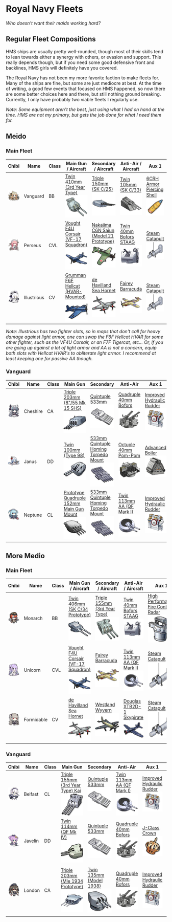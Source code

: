 # Royal Navy Fleets
*Who doesn't want their maids working hard?*

## Regular Fleet Compositions
HMS ships are usually pretty well-rounded, though most of their skills tend to lean towards either a synergy with others, or evasion and support. This really depends though, but if you need some good defensive front and backlines, HMS girls will definitely have you covered.

The Royal Navy has not been my more favorite faction to make fleets for. Many of the ships are fine, but some are just mediocre at best. At the time of writing, a good few events that focused on HMS happened, so now there are some better choices here and there, but still nothing ground breaking. Currently, I only have probably two viable fleets I regularly use.

*Note: Some equipment aren't the best, just using what I had on hand at the time. HMS are not my primary, but gets the job done for what I need them for.*

## Meido
### Main Fleet

| Chibi | Name | Class | Main Gun / Aircraft | Secondary / Aircraft | Anti-Air / Aircraft | Aux 1 | Aux 2
| --- | --- | --- | --- | --- | --- | --- | --- |
| ![Vanguard](/imgs/HMS/VanguardChibi.png) | Vanguard | BB | [Twin 410mm (3rd Year Type)][Twin 410mm 3rd]<br />![Twin 410mm 3rd](/imgs/Equip/Guns/bb/410mm_twin_3rd.png) | [Triple 150mm (SK C/25)][Triple 150mm SKC25]<br />![Triple 150mm](/imgs/Equip/Guns/cl/150mm_triple_skc25.png) | [Twin 105mm (SK C/33)][Twin 105mm AA]<br />![105mm Twin SK C](/imgs/Equip/AntiAir/105mm_twin_skc_sr.png) | [6CRH Armor Piercing Shell][6CRH]<br />![6CRH](/imgs/Equip/Auxillary/6crh_ap_shell.png) | [Super Heavy Shell][SHS]<br />![SHS](/imgs/Equip/Auxillary/super_heavy_shell_sr.png) |
| ![Perseus](/imgs/HMS/PerseusChibi.png) | Perseus | CVL | [Vought F4U Corsair (VF-17 Squadron)][VF4U]<br />![VF4U Corsair](/imgs/Equip/Aircraft/Fighters/vf4u_corsair_sr.png) | [Nakajima C6N Saiun (Model 21 Prototype)][Saiun Kai]<br />![Saiun Kai](/imgs/Equip/Aircraft/Torp/saiun_kai.png) | [Twin 40mm Bofors STAAG][40mm STAAG]<br />![Twin 40mm STAAG](/imgs/Equip/AntiAir/40_twin_bofors_staag_sr.png) | [Steam Catapult][Catapult]<br />![Steam Catapult](/imgs/Equip/Auxillary/steam_catapult_sr.png) | [Steam Catapult][Catapult]<br />![Steam Catapult](/imgs/Equip/Auxillary/steam_catapult_sr.png) |
| ![Illustrious](/imgs/HMS/IllustriousChibi.png) | Illustrious | CV | [Grumman F6F Hellcat (HVAR-Mounted)][F6F HVAR]<br />![F6F HVAR](/imgs/Equip/Aircraft/Fighters/f6f_hellcat_hvar.png) | [de Havilland Sea Hornet][Sea Hornet]<br />![Sea Hornet](/imgs/Equip/Aircraft/Fighters/sea_hornet.png) | [Fairey Barracuda][Barracuda]<br />![Barracuda](/imgs/Equip/Aircraft/Torp/barracuda_sr.png) | [Steam Catapult][Catapult]<br />![Steam Catapult](/imgs/Equip/Auxillary/steam_catapult_sr.png) | [Steam Catapult][Catapult]<br />![Steam Catapult](/imgs/Equip/Auxillary/steam_catapult_sr.png) |

*Note: Illustrious has two fighter slots, so in maps that don't call for heavy damage against light armor, one can swap the F6F Hellcat HVAR for some other fighter, such as the VF4U Corsair, or an F7F Tigercat, etc... Or, if you are going up against a lot of light armor and AA is not a concern, equip both slots with Hellcat HVAR's to obliterate light armor. I recommend at least keeping one for passive AA though.*

### Vanguard

| Chibi | Name | Class | Main Gun | Secondary | Anti-Air | Aux 1 | Aux 2
| --- | --- | --- | --- | --- | --- | --- | --- |
| ![Cheshire](/imgs/HMS/CheshireChibi.png) | Cheshire | CA | [Triple 203mm (8"/55 Mk 15 SHS)][Triple 203mm Mk15]<br />![Twin 134mm QF](/imgs/Equip/Guns/ca/203mm_triple_mk15.png) | [Quintuple 533mm][533mm Quint]<br />![533mm Quintuple](/imgs/Equip/Torps/533mm_quint_torp_sr.png) | [Quadruple 40mm Bofors][40mm Bofors]<br />![40mm Bofors](/imgs/Equip/AntiAir/40mm_quad_bofors_sr.png) | [Improved Hydraulic Rudder][PR Rudder]<br />![PR Rudder](/imgs/Equip/Auxillary/pr_hydraulic_rudder_sr.png) | [Autoloader][Autoloader]<br />![Autoloader](/imgs/Equip/Auxillary/autoloader.png) |
| ![Janus](/imgs/HMS/JanusChibi.png) | Janus | DD | [Twin 100mm (Type 98)][Twin 100mm T98]<br />![Twin 100mm T98](/imgs/Equip/Guns/dd/100mm_twin_t98.png) | [533mm Quintuple Homing Torpedo Mount][533mm Quint Homing]<br />![533mm Homing Quintuple](/imgs/Equip/Torps/533mm_quint_homing_torp_ur.png) | [Octuple 40mm Pom-Pom][40mm Pom-Pom]<br />![40mm Pom-Pom](/imgs/Equip/AntiAir/40mm_octuple_pom_sr.png) | [Advanced Boiler][Advanced Boiler]<br />![Advanced Boiler](/imgs/Equip/Auxillary/advanced_boiler_elite.png) | [Type 93 Pure Oxygen Torpedo][OxyTorp]<br />![Type 93 Oxygen Torpedo](/imgs/Equip/Auxillary/oxytorp_ur.png) |
| ![Neptune](/imgs/HMS/NeptuneChibi.png) | Neptune | CL | [Prototype Quadruple 152mm Main Gun Mount][Quad 152mm Proto]<br />![Twin 150mm](/imgs/Equip/Guns/cl/152mm_quad_proto.png) | [533mm Quintuple Homing Torpedo Mount][533mm Quint UR]<br />![533mm Homing Quintuple](/imgs/Equip/Torps/533mm_quint_homing_torp_ur.png) | [Twin 113mm AA (QF Mark I)][Twin 113mm AA]<br />![Twin 113mm AA](/imgs/Equip/AntiAir/113mm_twin_qf_sr.png) | [Improved Hydraulic Rudder][PR Rudder]<br />![PR Rudder](/imgs/Equip/Auxillary/pr_hydraulic_rudder_sr.png) | [Autoloader][Autoloader]<br />![Autoloader](/imgs/Equip/Auxillary/autoloader.png) |

## More Medio
### Main Fleet

| Chibi | Name | Class | Main Gun / Aircraft | Secondary / Aircraft | Anti-Air / Aircraft | Aux 1 | Aux 2
| --- | --- | --- | --- | --- | --- | --- | --- |
| ![Monarch](/imgs/HMS/MonarchChibi.png) | Monarch | BB | [Twin 406mm (SK C/34 Prototype)][Twin 406mm Proto]<br />![Twin 406mm Prototype](/imgs/Equip/Guns/bb/406mm_twin_SKC34_prototype.png) | [Triple 155mm (3rd Year Type)][Triple 155mm]<br />![Triple 155mm](/imgs/Equip/Guns/cl/155mm_triple_sr.png) | [Twin 40mm Bofors STAAG][40mm STAAG]<br />![Twin 40mm STAAG](/imgs/Equip/AntiAir/40_twin_bofors_staag_sr.png) | [High Performance Fire Control Radar][PR Fire Control]<br />![PR Fire Control Radar](/imgs/Equip/Auxillary/high_perf_fire_radar_sr.png) | [Super Heavy Shell][SHS]<br />![SHS](/imgs/Equip/Auxillary/super_heavy_shell_sr.png) |
| ![Unicorn Kai](/imgs/HMS/UnicornKaiChibi.png) | Unicorn | CVL | [Vought F4U Corsair (VF-17 Squadron)][VF4U]<br />![VF4U Corsair](/imgs/Equip/Aircraft/Fighters/vf4u_corsair_sr.png) | [Fairey Barracuda][Barracuda]<br />![Barracuda](/imgs/Equip/Aircraft/Torp/barracuda_sr.png) | [Twin 113mm AA (QF Mark I)][Twin 113mm AA]<br />![Twin 113mm AA](/imgs/Equip/AntiAir/113mm_twin_qf_sr.png) | [Steam Catapult][Catapult]<br />![Steam Catapult](/imgs/Equip/Auxillary/steam_catapult_sr.png) | [Steam Catapult][Catapult]<br />![Steam Catapult](/imgs/Equip/Auxillary/steam_catapult_sr.png) |
| ![Formidable](/imgs/HMS/FormidableChibi.png) | Formidable | CV | [de Havilland Sea Hornet][Sea Hornet]<br />![Sea Hornet](/imgs/Equip/Aircraft/Fighters/sea_hornet.png) | [Westland Wyvern][Wyvern]<br />![Westland Wyvern](/imgs/Equip/Aircraft/Torp/wyvern.png) | [Douglas XTB2D-1 Skypirate][Skypirate]<br />![Skypirate](/imgs/Equip/Aircraft/Torp/xtb2d_skypirate.png) | [Steam Catapult][Catapult]<br />![Steam Catapult](/imgs/Equip/Auxillary/steam_catapult_sr.png) | [Steam Catapult][Catapult]<br />![Steam Catapult](/imgs/Equip/Auxillary/steam_catapult_sr.png) |

### Vanguard

| Chibi | Name | Class | Main Gun | Secondary | Anti-Air | Aux 1 | Aux 2
| --- | --- | --- | --- | --- | --- | --- | --- |
| ![Belfast](/imgs/HMS/BelfastChibi.png) | Belfast | CL | [Triple 155mm (3rd Year Type) Kai][Triple 155mm Kai]<br />![Triple 155mm Kai](/imgs/Equip/Guns/cl/155mm_triple_kai.png) | [Quintuple 533mm][533mm Quint]<br />![533mm Quintuple](/imgs/Equip/Torps/533mm_quint_torp_sr.png) | [Twin 113mm AA (QF Mark I)][Twin 113mm AA]<br />![Twin 113mm AA](/imgs/Equip/AntiAir/113mm_twin_qf_sr.png) | [Improved Hydraulic Rudder][PR Rudder]<br />![PR Rudder](/imgs/Equip/Auxillary/pr_hydraulic_rudder_sr.png) | [SG Radar][SG Radar]<br />![SG Radar](/imgs/Equip/Auxillary/sg_radar.png) |
| ![Javelin Kai](/imgs/HMS/JavelinKaiChibi.png) | Javelin | DD | [Twin 114mm (QF Mk IV)][Twin 114mm MkIV]<br />![Twin 144mm MkIV](/imgs/Equip/Guns/dd/114mm_twin_qfmkiv.png) | [Quintuple 533mm][533mm Quint]<br />![533mm Quintuple](/imgs/Equip/Torps/533mm_quint_torp_sr.png) | [Quadruple 40mm Bofors][40mm Bofors]<br />![40mm Bofors](/imgs/Equip/AntiAir/40mm_quad_bofors_sr.png) | [J-Class Crown][J-Class Crown]<br />![J-Class Crown](/imgs/Equip/Auxillary/j-crown.png) | [Repair Toolkit][Toolbox]<br />![Toolbox](/imgs/Equip/Auxillary/toolbox.png) |
| ![London Kai](/imgs/HMS/LondonKaiChibi.png) | London | CA | [Triple 203mm (Mle 1934 Prototype)][Triple 203mm 1934]<br />![Triple 203mm 1934](/imgs/Equip/Guns/ca/203mm_triple_mle1934_sr.png) | [Twin 135mm (Model 1938)][Twin 135mm 1938]<br />![Twin 135mm 1938](/imgs/Equip/Guns/dd/135mm_twin_1938.png) | [Quadruple 40mm Bofors][40mm Bofors]<br />![40mm Bofors](/imgs/Equip/AntiAir/40mm_quad_bofors_sr.png) |  [Improved Hydraulic Rudder][PR Rudder]<br />![PR Rudder](/imgs/Equip/Auxillary/pr_hydraulic_rudder_sr.png) | [High Performance Anti-Air Radar][Anti-Air Radar]<br />![Anti-Air Radar](/imgs/Equip/Auxillary/high_performance_anti-air.png) |


[40mm Pom-Pom]: https://azurlane.koumakan.jp/wiki/Octuple_40mm_Pom-Pom#Type_3-0
[40mm Bofors]: https://azurlane.koumakan.jp/wiki/Quadruple_40mm_Bofors_(Mk_2_Mount)#Type_3-0
[40mm STAAG]: https://azurlane.koumakan.jp/wiki/Twin_40mm_Bofors_STAAG
[Twin 40mm Bofors]: https://azurlane.koumakan.jp/wiki/Twin_40mm_Bofors_(Mk_1_Mount)#Type_3-0
[Twin 105mm AA]: https://azurlane.koumakan.jp/wiki/Twin_105mm_AA_(SK_C/33)#Type_3-0
[Twin 113mm AA]: https://azurlane.koumakan.jp/wiki/Twin_113mm_AA_(QF_Mark_I)#Type_3-0
[Twin 127mm AA]: https://azurlane.koumakan.jp/wiki/Twin_127mm_AA_(Type_89)#Type_3-0

[Twin 100mm T98]: https://azurlane.koumakan.jp/wiki/Twin_100mm_(Type_98)#Type_3-0
[Twin 114mm MkIV]: https://azurlane.koumakan.jp/wiki/Twin_114mm_(QF_Mk_IV)
[Single 127mm MK30]: https://azurlane.koumakan.jp/wiki/Single_127mm_(5%22/38_Mk_30)#Type_3-0
[Twin 127mm MK38]: https://azurlane.koumakan.jp/wiki/Twin_127mm_(5%22/38_Mk_38)#Type_3-0
[Twin 128mm SKC41]: https://azurlane.koumakan.jp/wiki/Twin_128mm_(SK_C/41)#Type_3-0
[Twin 134mm QF]: https://azurlane.koumakan.jp/wiki/Twin_134mm_(QF_Mark_II)#Type_3-0
[Twin 135mm 1938]: https://azurlane.koumakan.jp/wiki/Twin_135mm_(Model_1938)#Type_3-0

[Twin 150mm Tabasco]: https://azurlane.koumakan.jp/wiki/Twin_150mm_(TbtsK_C/36)#Type_3-0
[Triple 150mm SKC25]: https://azurlane.koumakan.jp/wiki/Triple_150mm_(SK_C/25)#Type_3-0
[Quad 152mm Proto]: https://azurlane.koumakan.jp/wiki/Prototype_Quadruple_152mm_Main_Gun_Mount
[Triple 155mm]: https://azurlane.koumakan.jp/wiki/Triple_155mm_(3rd_Year_Type)#Type_3-0
[Triple 155mm Kai]: https://azurlane.koumakan.jp/wiki/Triple_155mm_(3rd_Year_Type)_Kai

[Triple 203mm 1934]: https://azurlane.koumakan.jp/wiki/Triple_203mm_(Mle_1934_Prototype)
[Triple 203mm Mk15]: https://azurlane.koumakan.jp/wiki/Triple_203mm_(8%22/55_Mk_15_SHS)

[Twin 381mm MkII]: https://azurlane.koumakan.jp/wiki/Twin_381mm_(BL_15%22_Mk_II)
[Twin 406mm Proto]: https://azurlane.koumakan.jp/wiki/Twin_406mm_(SK_C/34_Prototype)
[Twin 410mm 3rd]: https://azurlane.koumakan.jp/wiki/Twin_410mm_(3rd_Year_Type)#Type_3-0

[533mm Quint]: https://azurlane.koumakan.jp/wiki/533mm_Quintuple_Torpedo_Mount#Type_3-0
[533mm Quint Homing]: https://azurlane.koumakan.jp/wiki/533mm_Quintuple_Homing_Torpedo_Mount#Type_2-0
[533mm Quint UR]: https://azurlane.koumakan.jp/wiki/533mm_Quintuple_Homing_Torpedo_Mount#Type_3-0
[610mm Quad]: https://azurlane.koumakan.jp/wiki/610mm_Quadruple_Torpedo_Mount#Type_3-0

[Avenger VT18]: https://azurlane.koumakan.jp/wiki/General_Motors_TBM_Avenger_(VT-18_Squadron)
[Barracuda]: https://azurlane.koumakan.jp/wiki/Fairey_Barracuda#Type_3-0
[F4U]: https://azurlane.koumakan.jp/wiki/Vought_F4U_Corsair#Type_3-0
[F6F]: https://azurlane.koumakan.jp/wiki/Grumman_F6F_Hellcat#Type_3-0
[F6F HVAR]: https://azurlane.koumakan.jp/wiki/Grumman_F6F_Hellcat_(HVAR-Mounted)
[Firebrand]: https://azurlane.koumakan.jp/wiki/Blackburn_Firebrand
[Saiun Kai]: https://azurlane.koumakan.jp/wiki/Nakajima_C6N_Saiun_(Model_21_Prototype)
[Sea Hornet]: https://azurlane.koumakan.jp/wiki/De_Havilland_Sea_Hornet
[Skypirate]: https://azurlane.koumakan.jp/wiki/Douglas_XTB2D-1_Skypirate
[VF4U]: https://azurlane.koumakan.jp/wiki/Vought_F4U_Corsair_(VF-17_Squadron)
[Wyvern]: https://azurlane.koumakan.jp/Westland_Wyvern

[533mm Magnet Torp]: https://azurlane.koumakan.jp/wiki/533mm_Magnetic_Torpedo#Type_3-0
[6CRH]: https://azurlane.koumakan.jp/wiki/6CRH_Armor_Piercing_Shell
[Anti-Air Radar]: https://azurlane.koumakan.jp/High_Performance_Anti-Air_Radar
[Autoloader]: https://azurlane.koumakan.jp/wiki/Autoloader#Type_3-0
[Advanced Boiler]: https://azurlane.koumakan.jp/wiki/Improved_Boiler#Type_3-0
[Air Radar]: https://azurlane.koumakan.jp/wiki/Air_Radar#Type_3-0
[Catapult]: https://azurlane.koumakan.jp/wiki/Steam_Catapult#Type_3-0
[Fire Control Radar]: https://azurlane.koumakan.jp/wiki/Fire_Control_Radar#Type_3-0
[Fuel Filter]: https://azurlane.koumakan.jp/wiki/Fuel_Filter#Type_3-0
[Gyroscope]: https://azurlane.koumakan.jp/wiki/Gyroscope#Type_3-0
[J-Class Crown]: https://azurlane.koumakan.jp/wiki/J-class_Crown
[OxyTorp]: https://azurlane.koumakan.jp/wiki/Type_93_Pure_Oxygen_Torpedo#Type_3-0
[PR Fire Control]: https://azurlane.koumakan.jp/wiki/High_Performance_Fire_Control_Radar
[PR Rudder]: https://azurlane.koumakan.jp/wiki/Improved_Hydraulic_Rudder
[SG Radar]: https://azurlane.koumakan.jp/wiki/SG_Radar#Type_3-0
[SHS]: https://azurlane.koumakan.jp/wiki/Super_Heavy_Shell
[Toolbox]: https://azurlane.koumakan.jp/Repair_Toolkit#Type_3
[Type 1]: https://azurlane.koumakan.jp/wiki/Type_1_Armor_Piercing_Shell